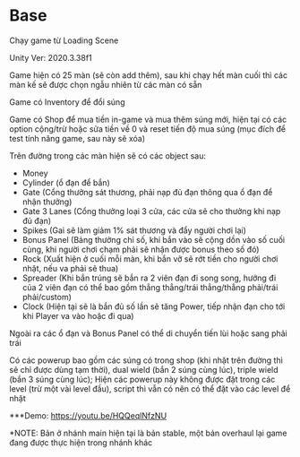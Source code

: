 # Base
Chạy game từ Loading Scene

Unity Ver: 2020.3.38f1

Game hiện có 25 màn (sẽ còn add thêm), sau khi chạy hết màn cuối thì các màn kế sẽ được chọn ngẫu nhiên từ các màn có sẵn

Game có Inventory để đổi súng

Game có Shop để mua tiền in-game và mua thêm súng mới, hiện tại có các option cộng/trừ hoặc sửa tiền về 0 và reset tiến độ mua súng (mục đích để test tính năng game, sau này sẽ xóa)

Trên đường trong các màn hiện sẽ có các object sau:
- Money
- Cylinder (ổ đạn để bắn)
- Gate (Cổng thưởng sát thương, phải nạp đủ đạn thông qua ổ đạn để nhận thưởng)
- Gate 3 Lanes (Cổng thưởng loại 3 cửa, các cửa sẽ cho thưởng khi nạp đủ đạn)
- Spikes (Gai sẽ làm giảm 1% sát thương và đẩy người chơi lại)
- Bonus Panel (Bảng thưởng chỉ số, khi bắn vào sẽ cộng dồn vào số cuối cùng, khi người chơi chạm phải sẽ nhận được bonus theo số đó)
- Rock (Xuất hiện ở cuối mỗi màn, khi bắn vỡ sẽ rớt tiền cho người chơi nhặt, nếu va phải sẽ thua)
- Spreader (Khi bắn trúng sẽ bắn ra 2 viên đạn đi song song, hướng đi của 2 viên đạn có thể bao gồm thẳng thẳng/trái thẳng/thẳng phải/trái phải/custom)
- Clock (Hiện tại sẽ là bắn đủ số lần sẽ tăng Power, tiếp nhận đạn cho tới khi Player va vào hoặc đi qua)

Ngoài ra các ổ đạn và Bonus Panel có thể di chuyển tiến lùi hoặc sang phải trái

Có các powerup bao gồm các súng có trong shop (khi nhặt trên đường thì sẽ chỉ được dùng tạm thời), dual wield (bắn 2 súng cùng lúc), triple wield (bắn 3 súng cùng lúc); Hiện các powerup này không được đặt trong các level (trừ một vài level đầu), script thì vẫn có nên có thể đặt vào các level để nhặt

***Demo: https://youtu.be/HQQeqlNfzNU

*NOTE: Bản ở nhánh main hiện tại là bản stable, một bản overhaul lại game đang được thực hiện trong nhánh khác
